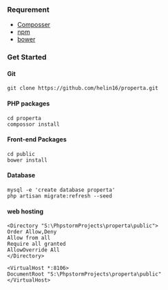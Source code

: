 ### Requrement
* [Composser](https://getcomposer.org)
* [npm](https://www.npmjs.com)
* [bower](bower.io/)

### Get Started
#### Git
```
git clone https://github.com/helin16/properta.git
```
#### PHP packages
```
cd properta
compossor install
```
#### Front-end Packages
```
cd public
bower install
```
#### Database
```
mysql -e 'create database properta'
php artisan migrate:refresh --seed
```
#### web hosting
```
<Directory "S:\PhpstormProjects\properta\public">
Order Allow,Deny
Allow from all 
Require all granted
AllowOverride All
</Directory>

<VirtualHost *:8106>   
DocumentRoot "S:\PhpstormProjects\properta\public" 
</VirtualHost>
```

